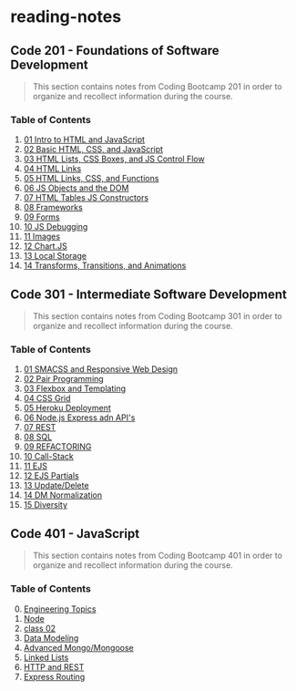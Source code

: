 # reading-notes

## Code 201 - Foundations of Software Development

> This section contains notes from Coding Bootcamp 201 in order to organize and recollect information during the course.


### Table of Contents
1. [01 Intro to HTML and JavaScript](201/class-01.md)
2. [02 Basic HTML, CSS, and JavaScript](201/class-02.md)
3. [03 HTML Lists, CSS Boxes, and JS Control Flow](201/class-03.md)
4. [04 HTML Links](201/class-04.md)
5. [05 HTML Links, CSS, and Functions](201/class-05.md)
6. [06 JS Objects and the DOM](201/class-06.md)
7. [07 HTML Tables JS Constructors](201/class-07.md)
8. [08 Frameworks](201/class-08.md)
9. [09 Forms](201/class-09.md)
10. [10 JS Debugging](201/class-10.md)
11. [11 Images](201/class-11.md)
12. [12 Chart.JS](201/class-12.md)
13. [13 Local Storage](201/class-13.md)
14. [14 Transforms, Transitions, and Animations](201/class-14.md)

## Code 301 - Intermediate Software Development


> This section contains notes from Coding Bootcamp 301 in order to organize and recollect information during the course.


### Table of Contents
1. [01 SMACSS and Responsive Web Design](301/class-01.md)
2. [02 Pair Programming](301/class-02.md)
3. [03 Flexbox and Templating](301/class-03.md)
4. [04 CSS Grid](301/class-04.md)
5. [05 Heroku Deployment](301/class-05.md)
6. [06 Node.js Express adn API's](301/class-06.md)
7. [07 REST](301/class-07.md)
8. [08 SQL](301/class-08.md)
9. [09 REFACTORING](301/class-09.md)
10. [10 Call-Stack](301/class-10.md)
11. [11 EJS](301/class-11.md)
12. [12 EJS Partials](301/class-12.md)
13. [13 Update/Delete](301/class-13.md)
14. [14 DM Normalization](301/class-14.md)
15. [15 Diversity](301/class-15.md)

## Code 401 - JavaScript


> This section contains notes from Coding Bootcamp 401 in order to organize and recollect information during the course.


### Table of Contents
0. [Engineering Topics](401/Engineering-Topics.md)
1. [Node](401/class-01.md)
2. [class 02]()
3. [Data Modeling](401/class-03.md)
4. [Advanced Mongo/Mongoose](401/class-04.md)
5. [Linked Lists](401/class-05.md)
6. [HTTP and REST](401/class-06.md)
7. [Express Routing](401/class-07.md)
